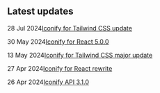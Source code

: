 <!-- DO NOT EDIT THIS COMPONENT IT IS AUTOGENERATED -->
## Latest updates

<div class="latest-news">
<p><span>28 Jul 2024</span><a href="/news/2024.html#tailwind-square">Iconify for Tailwind CSS update</a></p>
<p><span>30 May 2024</span><a href="/news/2024.html#react-500">Iconify for React 5.0.0</a></p>
<p><span>13 May 2024</span><a href="/news/2024.html#tailwind">Iconify for Tailwind CSS major update</a></p>
<p><span>27 Apr 2024</span><a href="/news/2024.html#react-500b1">Iconify for React rewrite</a></p>
<p><span>26 Apr 2024</span><a href="/news/2024.html#iconify-api-310">Iconify API 3.1.0</a></p>
</div>
